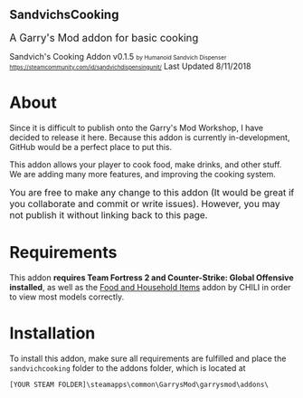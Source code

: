 ## SandvichsCooking

<font size="4"> A Garry's Mod addon for basic cooking </font>

Sandvich's Cooking Addon v0.1.5
<font size="1">by Humanoid Sandvich Dispenser https://steamcommunity.com/id/sandvichdispensingunit/</font>
Last Updated 8/11/2018

# About
Since it is difficult to publish onto the Garry's Mod Workshop, I have decided to release it here. Because this addon is currently in-development, GitHub would be a perfect place to put this.

This addon allows your player to cook food, make drinks, and other stuff. We are adding many more features, and improving the cooking system.

<font size="3">You are free to make any change to this addon (It would be great if you collaborate and commit or write issues). However, you may not publish it without linking back to this page.</font>

# Requirements
This addon **requires Team Fortress 2 and Counter-Strike: Global Offensive installed**, as well as the [Food and Household Items](https://steamcommunity.com/sharedfiles/filedetails/?id=108024198&searchtext=food+and+household+items) addon by CHILI in order to view most models correctly.

# Installation
To install this addon, make sure all requirements are fulfilled and place the `sandvichcooking` folder to the addons folder, which is located at

`[YOUR STEAM FOLDER]\steamapps\common\GarrysMod\garrysmod\addons\`

